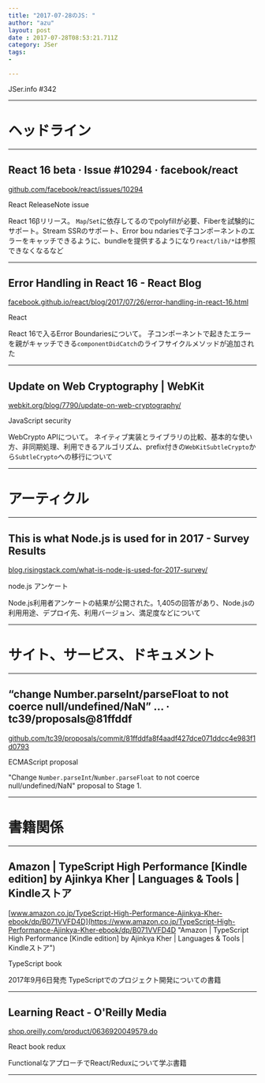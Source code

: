 ```yaml
---
title: "2017-07-28のJS: "
author: "azu"
layout: post
date : 2017-07-28T08:53:21.711Z
category: JSer
tags:
-

---
```


JSer.info #342

----

<h1 class="site-genre">ヘッドライン</h1>

----

## React 16 beta · Issue #10294 · facebook/react
[github.com/facebook/react/issues/10294](https://github.com/facebook/react/issues/10294 "React 16 beta · Issue #10294 · facebook/react")
<p class="jser-tags jser-tag-icon"><span class="jser-tag">React</span> <span class="jser-tag">ReleaseNote</span> <span class="jser-tag">issue</span></p>

React 16βリリース。
`Map`/`Set`に依存してるのでpolyfillが必要、Fiberを試験的にサポート。Stream SSRのサポート、Error bou
ndariesで子コンポーネントのエラーをキャッチできるように、bundleを提供するようになり`react/lib/*`は参照できなくなるなど


----

## Error Handling in React 16 - React Blog
[facebook.github.io/react/blog/2017/07/26/error-handling-in-react-16.html](https://facebook.github.io/react/blog/2017/07/26/error-handling-in-react-16.html "Error Handling in React 16 - React Blog")
<p class="jser-tags jser-tag-icon"><span class="jser-tag">React</span></p>

React 16で入るError Boundariesについて。
子コンポーネントで起きたエラーを親がキャッチできる`componentDidCatch`のライフサイクルメソッドが追加された


----

## Update on Web Cryptography | WebKit
[webkit.org/blog/7790/update-on-web-cryptography/](https://webkit.org/blog/7790/update-on-web-cryptography/ "Update on Web Cryptography | WebKit")
<p class="jser-tags jser-tag-icon"><span class="jser-tag">JavaScript</span> <span class="jser-tag">security</span></p>

WebCrypto APIについて。
ネイティブ実装とライブラリの比較、基本的な使い方、非同期処理、利用できるアルゴリズム、prefix付きの`WebKitSubtleCrypto`から`SubtleCrypto`への移行について


----
<h1 class="site-genre">アーティクル</h1>

----

## This is what Node.js is used for in 2017 - Survey Results
[blog.risingstack.com/what-is-node-js-used-for-2017-survey/](http://blog.risingstack.com/what-is-node-js-used-for-2017-survey/ "This is what Node.js is used for in 2017 - Survey Results")
<p class="jser-tags jser-tag-icon"><span class="jser-tag">node.js</span> <span class="jser-tag">アンケート</span></p>

Node.js利用者アンケートの結果が公開された。1,405の回答があり、Node.jsの利用用途、デプロイ先、利用バージョン、満足度などについて


----
<h1 class="site-genre">サイト、サービス、ドキュメント</h1>

----

## “change Number.parseInt/parseFloat to not coerce null/undefined/NaN” … · tc39/proposals@81ffddf
[github.com/tc39/proposals/commit/81ffddfa8f4aadf427dce071ddcc4e983f1d0793](https://github.com/tc39/proposals/commit/81ffddfa8f4aadf427dce071ddcc4e983f1d0793 "“change Number.parseInt/parseFloat to not coerce null/undefined/NaN” … · tc39/proposals@81ffddf")
<p class="jser-tags jser-tag-icon"><span class="jser-tag">ECMAScript</span> <span class="jser-tag">proposal</span></p>

"Change `Number.parseInt`/`Number.parseFloat` to not coerce null/undefined/NaN" proposal to Stage 1.


----
<h1 class="site-genre">書籍関係</h1>

----

## Amazon | TypeScript High Performance \[Kindle edition\] by Ajinkya Kher | Languages & Tools | Kindleストア
[www.amazon.co.jp/TypeScript-High-Performance-Ajinkya-Kher-ebook/dp/B071VVFD4D](https://www.amazon.co.jp/TypeScript-High-Performance-Ajinkya-Kher-ebook/dp/B071VVFD4D "Amazon | TypeScript High Performance \[Kindle edition\] by Ajinkya Kher | Languages & Tools | Kindleストア")
<p class="jser-tags jser-tag-icon"><span class="jser-tag">TypeScript</span> <span class="jser-tag">book</span></p>

2017年9月6日発売
TypeScriptでのプロジェクト開発についての書籍


----

## Learning React - O'Reilly Media
[shop.oreilly.com/product/0636920049579.do](http://shop.oreilly.com/product/0636920049579.do "Learning React - O'Reilly Media")
<p class="jser-tags jser-tag-icon"><span class="jser-tag">React</span> <span class="jser-tag">book</span> <span class="jser-tag">redux</span></p>

FunctionalなアプローチでReact/Reduxについて学ぶ書籍


----
